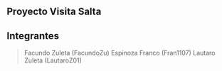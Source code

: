 ## Proyecto Visita Salta

## Integrantes
> Facundo Zuleta (FacundoZu)
> Espinoza Franco (Fran1107)
> Lautaro Zuleta (LautaroZ01)
